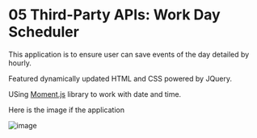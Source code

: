 # 05 Third-Party APIs: Work Day Scheduler

This application is to ensure user can save events of the day detailed by hourly.

Featured dynamically updated HTML and CSS powered by JQuery.

USing [Moment.js](https://momentjs.com/) library to work with date and time.

Here is the image if the application 

![image](https://user-images.githubusercontent.com/92215345/161639592-2a1b6621-0b72-4ec6-970e-0413afab43c9.png)
